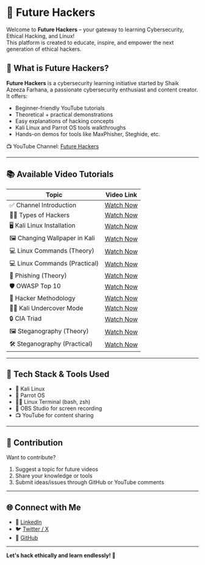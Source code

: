 # 🔐 Future Hackers

Welcome to **Future Hackers** – your gateway to learning Cybersecurity, Ethical Hacking, and Linux!  
This platform is created to educate, inspire, and empower the next generation of ethical hackers.

## 🎯 What is Future Hackers?

**Future Hackers** is a cybersecurity learning initiative started by Shaik Azeeza Farhana, a passionate cybersecurity enthusiast and content creator. It offers:

- Beginner-friendly YouTube tutorials
- Theoretical + practical demonstrations
- Easy explanations of hacking concepts
- Kali Linux and Parrot OS tools walkthroughs
- Hands-on demos for tools like MaxPhisher, Steghide, etc.

📺 YouTube Channel: [Future Hackers](https://www.youtube.com/@FutureHackers)

---

## 📚 Available Video Tutorials

| Topic | Video Link |
|------|-------------|
| ✅ Channel Introduction | [Watch Now](https://youtu.be/pHIE1kr1-jI?si=ClaXW-ROzyGBU5mk) |
| 👩‍💻 Types of Hackers | [Watch Now](https://youtu.be/wQG1YK9XWe4?si=EL31dg_8sPHkOfdl) |
| 🖥️ Kali Linux Installation | [Watch Now](https://youtu.be/n0bMkd8ES20?si=flxzoXkIL6hBR44t) |
| 🖼️ Changing Wallpaper in Kali | [Watch Now](https://youtu.be/c3jEh3qd7rs?si=o6psLvs4MCwbIRFu) |
| 💻 Linux Commands (Theory) | [Watch Now](https://youtu.be/8Znuctpj62c?si=dvdowAqw8qYeH4mp) |
| 💻 Linux Commands (Practical) | [Watch Now](https://youtu.be/TEzA9t8jka0?si=RX-OUWhY0-3eI2cf) |
| 🎣 Phishing (Theory) | [Watch Now](https://youtu.be/49UmIuzETMI?si=IN_Bnx3HegfXsuoY) |
| 🛡️ OWASP Top 10 | [Watch Now](https://youtu.be/msr7MjJiRKY?si=6PXAjkjrb56MWugf) |
| 🧠 Hacker Methodology | [Watch Now](https://youtu.be/v74nxf-HZfc?si=9q6hLKuiAtkAj82) |
| 🕵️‍♂️ Kali Undercover Mode | [Watch Now](https://youtu.be/savDspmWqJA) |
| 🔒 CIA Triad | [Watch Now](https://youtu.be/FVY6A1WGrCY) |
| 🖼️ Steganography (Theory) | [Watch Now](https://youtu.be/ECsyC_U5824) |
| 🛠️ Steganography (Practical) | [Watch Now](https://youtu.be/u5rIGtcEouU) |

---

## 🔧 Tech Stack & Tools Used

- 🐧 Kali Linux
- 🦜 Parrot OS
- 🧑‍💻 Linux Terminal (bash, zsh)
- 🎥 OBS Studio for screen recording
- 📺 YouTube for content sharing

---

## 🤝 Contribution

Want to contribute?

1. Suggest a topic for future videos
2. Share your knowledge or tools
3. Submit ideas/issues through GitHub or YouTube comments

---

## 🌐 Connect with Me

- 🔗 [LinkedIn](https://www.linkedin.com/in/sk-azeeza-farhana-1a770a258)
- 🐦 [Twitter / X](https://x.com/Azeeza4654?t=XJVGclgRJwkvDcQIbBFooQ&s=09)
- 🐙 [GitHub](https://github.com/azeezafarhanashaik)

---


**Let's hack ethically and learn endlessly! 🚀**
